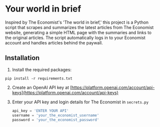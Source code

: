 # Your world in brief

Inspired by The Economist's 'The world in brief,' this project is a Python script that scrapes and summarizes the latest articles from The Economist website, generating a simple HTML page with the summaries and links to the original articles. The script automatically logs in to your Economist account and handles articles behind the paywall.

## Installation

1. Install the required packages:
  ```
  pip install -r requirements.txt
  ```

2. Create an OpenAI API key at [https://platform.openai.com/account/api-keys](https://platform.openai.com/account/api-keys)

3. Enter your API key and login details for The Economist in `secrets.py`
   ```py
   api_key = 'ENTER YOUR API'
   username = 'your_the_economist_username'
   password = 'your_the_economist_password'
   ```
